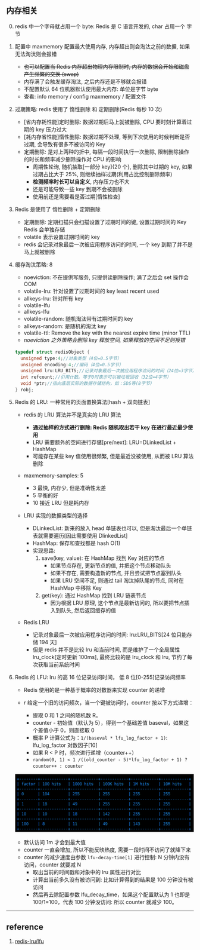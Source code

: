 ## 内存相关

0. redis 中一个字母就占用一个 byte: Redis 是 C 语言开发的, char 占用一个 字节
1. 配置中 maxmemory 配置最大使用内存, 内存超出则会淘汰之前的数据, 如果无法淘汰则会报错
   - ~~也可以配置当 Redis 内存超出物理内存限制时, 内存的数据会开始和磁盘产生频繁的交换 (swap)~~
   - 内存满了会触发缓存淘汰, 之后内存还是不够就会报错
   - 不配置默认 64 位机器默认使用最大内存: 单位是字节 byte
   - 查看: info memory / config maxmemory / 配置文件
2. 过期策略: redis 使用了 惰性删除 和 定期删除(Redis 每秒 10 次)
   - [省内存耗性能]定时删除: 数据过期后马上就被删除, CPU 要时刻计算着过期的 key 压力过大
   - [耗内存省性能]惰性删除: 数据过期不处理, 等到下次使用的时候判断是否过期, 会导致有很多不被访问的 Key
   - 定期删除: 是对上两种的折中, 每隔一段时间执行一次删除, 限制删除操作的时长和频率减少删除操作对 CPU 的影响
     - 周期性轮询, 随机抽取[一部分 key]{20 个}, 删除其中过期的 key, 如果过期占比大于 25%, 则继续抽样过期(利用占比控制删除频率)
     - **检测频率时长可以自定义**, 内存压力也不大
     - 还是可能导致一些 key 到期不会被删除
     - 使用前还是需要看是否过期[惰性检查]
3. Redis 是使用了 惰性删除 + 定期删除
   - 定期删除: 定期扫描只会扫描设置了过期时间的键, 设置过期时间的 Key Redis 会单独存储
   - volatile 表示设置过期时间的 key
   - redis 会记录对象最后一次被应用程序访问的时间, 一个 key 到期了并不是马上就被删除
4. 缓存淘汰策略: 8

   - noeviction: 不在提供写服务, 只提供读删除操作; 满了之后会 set 操作会 OOM
   - volatile-lru: 针对设置了过期时间的 key least recent used
   - allkeys-lru: 针对所有 key
   - volatile-lfu
   - allkeys-lfu
   - volatile-random: 随机淘汰带有过期时间的 key
   - allkeys-random: 是随机的淘汰 key
   - volatile-ttl: Remove the key with the nearest expire time (minor TTL)
   - _noeviction 之外策略会删除 key 释放空间, 如果释放的空间不足则报错_

   ```C
   typedef struct redisObject {
     unsigned type:4;//对象类型（4位=0.5字节）
     unsigned encoding:4;//编码（4位=0.5字节）
     unsigned lru:LRU_BITS;//记录对象最后一次被应用程序访问的时间（24位=3字节）
     int refcount;//引用计数。等于0时表示可以被垃圾回收（32位=4字节）
     void *ptr;//指向底层实际的数据存储结构，如：SDS等(8字节)
   } robj;
   ```

5. Redis 的 LRU: 一种常用的页面置换算法[hash + 双向链表]

   - redis 的 LRU 算法并不是真实的 LRU 算法
     - **通过抽样的方式进行删除: Redis 随机取出若干 key 在进行最近最少使用**
     - LRU 需要额外的空间进行存储[pre/next]: LRU=DLinkedList + HashMap
     - 可能存在某些 key 值使用很频繁, 但是最近没被使用, 从而被 LRU 算法删除
   - maxmemory-samples: 5
     - 3 最快, 内存少, 但是准确性太差
     - 5 平衡的好
     - 10 接近 LRU 但是耗内存
   - LRU 实现的数据类型的选择

     - DLinkedList: 新来的放入 head 单链表也可以, 但是淘汰最后一个单链表就需要遍历[因此需要使用 DlinkedList]
     - HashMap: 保存和查找都是 hash O(1)
     - 实现思路:
       1. save(key, value): 在 HashMap 找到 Key 对应的节点
          - 如果节点存在, 更新节点的值, 并把这个节点移动队头
          - 如果不存在, 需要构造新的节点, 并且尝试把节点塞到队头
          - 如果 LRU 空间不足, 则通过 tail 淘汰掉队尾的节点, 同时在 HashMap 中移除 Key
       2. get(key): 通过 HashMap 找到 LRU 链表节点
          - 因为根据 LRU 原理, 这个节点是最新访问的, 所以要把节点插入到队头, 然后返回缓存的值

   - Redis LRU
     - 记录对象最后一次被应用程序访问的时间: lru:LRU_BITS[24 位只能存储 194 天]
     - 但是 redis 并不是比较 lru 和当前时间, 而是维护了一个全局属性 lru_clock[定时更新 100ms], 最终比较的是 lru_clock 和 lru, 节约了每次获取当前系统时间

6. Redis 的 LFU: lru 的高 16 位记录访问时间， 低 8 位[0-255]记录访问频率

   - Redis 使用的是一种基于概率的对数器来实现 counter 的递增
   - r 给定一个旧的访问频次，当一个键被访问时，counter 按以下方式递增：

     - 提取 0 和 1 之间的随机数 R。
     - counter - 初始值（默认为 5），得到一个基础差值 baseval，如果这个差值小于 0，则直接取 0
     - 概率 P 计算公式为：`1/(baseval * lfu_log_factor + 1)`: lfu_log_factor 对数因子[10]
     - 如果 R < P 时，频次进行递增（counter++）
     - `random(0, 1) < 1 /((old_counter - 5)*lfu_log_factor + 1) ? counter++ : counter`

   ![avatar](/static/image/db/redis-flu.png)

   - 默认访问 1m 才会到最大值
   - counter 一直会增加, 所以不能反映热度, 需要一段时间不访问了就降下来
   - counter 的减少速度由参数 `lfu-decay-time[1]` 进行控制: N 分钟内没有访问，counter 就要减 N
     - 取出当前的时间戳和对象中的 lru 属性进行对比
     - 计算出当前多久没有被访问到: 比如计算得到的结果是 100 分钟没有被访问
     - 然后再去除配置参数 lfu_decay_time，如果这个配置默认为 1 也即是 100/1=100，代表 100 分钟没访问: 所以 counter 就减少 100。

---

## reference

1. [redis-lru/lfu](https://blog.csdn.net/zwx900102/article/details/113806440)
